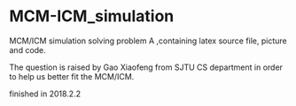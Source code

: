 # MCM-ICM_simulation
MCM/ICM simulation solving problem A ,containing latex source file, picture and code.

The question is raised by Gao Xiaofeng from SJTU CS department in order to help us better fit the MCM/ICM.

finished in 2018.2.2
